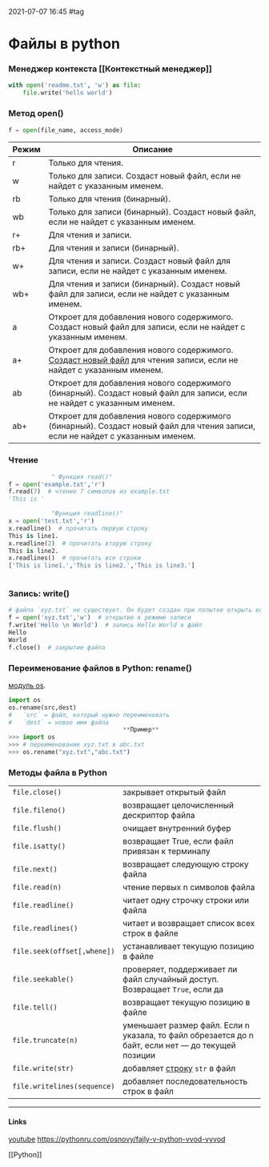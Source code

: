 2021-07-07 16:45
#tag 
# Файлы в python
### Менеджер контекста [[Контекстный менеджер]]
```py
with open('readme.txt', 'w') as file:
    file.write('hello world')
```
### Метод open() 
```py
f = open(file_name, access_mode)
```

| Режим | Описание |
|-------|----------|
| r | Только для чтения.|
| w | Только для записи. Создаст новый файл, если не найдет с указанным именем.
| rb | Только для чтения (бинарный).
| wb |Только для записи (бинарный). Создаст новый файл, если не найдет с указанным именем.
| r+ | Для чтения и записи.
| rb+ | Для чтения и записи (бинарный).
| w+ | Для чтения и записи. Создаст новый файл для записи, если не найдет с указанным именем.
| wb+ | Для чтения и записи (бинарный). Создаст новый файл для записи, если не найдет с указанным именем.
| a| Откроет для добавления нового содержимого. Создаст новый файл для записи, если не найдет с указанным именем.
| a+| Откроет для добавления нового содержимого. [Создаст новый файл](https://pythonru.com/osnovy/prostoj-sposob-sozdat-fajl-v-python) для чтения записи, если не найдет с указанным именем.
| ab| Откроет для добавления нового содержимого (бинарный). Создаст новый файл для записи, если не найдет с указанным именем.
| ab+| Откроет для добавления нового содержимого (бинарный). Создаст новый файл для чтения записи, если не найдет с указанным именем.

### Чтение 
```py
			" Функция read()"
f = open('example.txt','r')
f.read(7)  # чтение 7 символов из example.txt
'This is '

			"Функция readline()"
x = open('test.txt','r')
x.readline()  # прочитать первую строку
This is line1.
x.readline(2)  # прочитать вторую строку
This is line2.
x.readlines()  # прочитать все строки
['This is line1.','This is line2.','This is line3.']
			
```
### Запись:  write()
```py
# файла `xyz.txt` не существует. Он будет создан при попытке открыть его в режиме чтения
f = open('xyz.txt','w')  # открытие в режиме записи
f.write('Hello \n World')  # запись Hello World в файл
Hello
World
f.close()  # закрытие файла
```

### Переименование файлов в Python: rename()
[модуль os](https://pythonru.com/osnovy/rabota-s-fajlami-v-python-s-pomoshhju-modulja-os).
```py
import os
os.rename(src,dest)
#   `src` = файл, который нужно переименовать
#   `dest` = новое имя файла
								**Пример**
>>> import os
>>> # переименование xyz.txt в abc.txt
>>> os.rename("xyz.txt","abc.txt")
```
### Методы файла в Python
|				|				|
|-----------------|---------------|
|`file.close()`|закрывает открытый файл
|`file.fileno()`|возвращает целочисленный дескриптор файла
|`file.flush()`|очищает внутренний буфер
|`file.isatty()`|возвращает True, если файл привязан к терминалу
|`file.next()`|возвращает следующую строку файла
|`file.read(n)`|чтение первых n символов файла
|`file.readline()`|читает одну строчку строки или файла
|`file.readlines()`|читает и возвращает список всех строк в файле
|`file.seek(offset[,whene])`|устанавливает текущую позицию в файле
|`file.seekable()`|проверяет, поддерживает ли файл случайный доступ. Возвращает `True`, если да
|`file.tell()`|возвращает текущую позицию в файле
|`file.truncate(n)`|уменьшает размер файл. Если n указала, то файл обрезается до n байт, если нет — до текущей позиции
|`file.write(str)`|добавляет [строку](https://pythonru.com/osnovy/stroki-python) `str` в файл
|`file.writelines(sequence)`|добавляет последовательность строк в файл
_____________
#### Links
[youtube](https://www.youtube.com/watch?v=fUJT0TVfcFo&list=PLlWXhlUMyooaeSj8L8tVVbtUo0WCO4ORR&index=14)
https://pythonru.com/osnovy/fajly-v-python-vvod-vyvod

[[Python]]